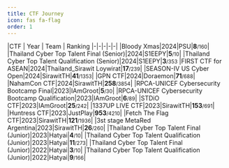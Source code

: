 ```yaml
---
title: CTF Journey
icon: fas fa-flag
order: 1
---
```


|CTF | Year | Team | Ranking
|-|-|-|-|-|
|Bloody Xmas|2024|PSU|**8**<small>/160</small>|
|Thailand Cyber Top Talent Final (Senior)|2024|S1EEPY|**5**<small>/10</small>|
|Thailand Cyber Top Talent Qualification (Senior)|2024|S1EEPY|**3**<small>/353</small>
|FIRST CTF for ASEAN|2024|Thailand_Sirawit Loywirat|**17**<small>/239</small>|
|SEASON-IV US Cyber Open|2024|SirawitTH|**41**<small>/1353</small>|
|GPN CTF|2024|Doraemon|**71**<small>/688</small>|
|NahamCon CTF|2024|SirawitTH|**258**<small>/3854</small>|
|RPCA-UNICEF Cybersecurity Bootcamp Final|2023|IAmGroot|**5**<small>/30</small>|
|RPCA-UNICEF Cybersecurity Bootcamp Qualification|2023|IAmGroot|**6**<small>/89</small>|
|STDiO CTF|2023|IAmGroot|**25**<small>/242</small>|
|1337UP LIVE CTF|2023|SirawitTH|**153**<small>/691</small>|
|Huntress CTF|2023|JustPlay|**953**<small>/4210</small>|
|Fetch The Flag CTF|2023|SirawitTH|**121**<small>/1936</small>|
|3st stage MetaRed Argentina|2023|SirawitTH|**26**<small>/260</small>|
|Thailand Cyber Top Talent Final (Junior)|2023|Hatyai|**4**<small>/10</small>|
|Thailand Cyber Top Talent Qualification (Junior)|2023|Hatyai|**11**<small>/273</small>|
|Thailand Cyber Top Talent Final (Junior)|2022|Hatyai|**3**<small>/10</small>|
|Thailand Cyber Top Talent Qualification (Junior)|2022|Hatyai|**9**<small>/166</small>|
